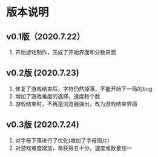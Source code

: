 # 版本说明
## v0.1版（2020.7.22）
1. 开始游戏制作，完成了开始界面和分数界面

## v0.2版 (2020.7.23)
1. 修复了游戏结束后，字符仍然掉落，不能开始下一局的bug
2. 增加了游戏难度的选择，速度和个数
3. 游戏结束时，不再是浏览器弹出，改为游戏结束界面


## v0.3版 (2020.7.24)
1. 对字母下落进行了优化(增加了字母图片)
2. 对游戏难度增加，每获得五十分，速度或数量加一